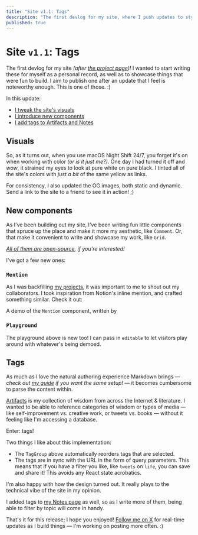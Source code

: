 ```yaml
---
title: "Site v1.1: Tags"
description: "The first devlog for my site, where I push updates to styles, introduce new components, and refactor the Notes and Artifacts pages"
published: true
---
```


# Site `v1.1`: Tags

The first devlog for my site *(after [the project page](/projects/site))!* I wanted to start writing these for myself as a personal record, as well as to showcase things that were fun to build. I aim to publish one after an update that I feel is noteworthy enough. This is one of those. :)

In this update:

- [I tweak the site's visuals](#visuals)
- [I introduce new components](#new-components)
- [I add tags to Artifacts and Notes](#tags)

## Visuals

So, as it turns out, when you use macOS Night Shift 24/7, you forget it's on when working with color *(or is it just me?)*. One day I had turned it off and *wow*, it strained my eyes to look at pure white on pure black. I tinted all of the site's colors with *just a bit* of the same yellow as links.

<Spacer size={16} />

<Grid columns={2}>
  <GalleryCard
    src="/assets/before-color-tweak.png"
    alt="A screenshot of the site before I tweaked the colors"
  />
  <GalleryCard
    src="/assets/after-color-tweak.png"
    alt="A screenshot of the site after I tweaked the colors"
  />
</Grid>

<Spacer size={16} />

For consistency, I also updated the OG images, both static and dynamic. Send a link to the site to a friend to see it in action! ;)

## New components

As I've been building out my site, I've been writing fun little components that spruce up the place and make it more my aesthetic, like `Comment`. Or, that make it convenient to write and showcase my work, like `Grid`.

*[All of them are open-source](https://github.com/edwardshturman/site), if you're interested!*

I've got a few new ones:

### `Mention`

As I was backfilling [my projects](/projects), it was important to me to shout out my collaborators. I took inspiration from Notion's inline mention, and crafted something similar. Check it out:

<Spacer size={16} />

<Playground editable={true}>
  A demo of the <code>Mention</code> component, written by <Mention name="Edward Shturman" avatar="/avatars/edward.png" link="#mention" />
</Playground>

<Spacer size={16} />

### `Playground`

The playground above is new too! I can pass in `editable` to let visitors play around with whatever's being demoed.

## Tags

As much as I love the natural authoring experience Markdown brings — *check out [my guide](/notes/mdx-nextjs-14) if you want the same setup!* — it becomes cumbersome to parse the content within.

[Artifacts](/artifacts) is my collection of wisdom from across the Internet & literature. I wanted to be able to reference categories of wisdom or types of media — like self-improvement vs. creative work, or tweets vs. books — without it feeling like I'm accessing a database.

Enter: tags!

<Spacer size={16} />

<Playground editable={false}>
  <div style={{ padding: '20px' }}>
    <TagGroup
      tags={[
        {text: 'demo'},
        {text: 'playground'},
        {text: 'tag'},
      ]}
    />
  </div>
</Playground>

<Spacer size={16} />

Two things I like about this implementation:

- The `TagGroup` above automatically reorders tags that are selected.
- The tags are in sync with the URL in the form of query parameters. This means that if you have a filter you like, like `tweets` on `life`, you can save and share it! This avoids any React state acrobatics.

I'm also happy with how the design turned out. It really plays to the technical vibe of the site in my opinion.

I added tags to [my Notes page](/notes) as well, so as I write more of them, being able to filter by topic will come in handy.

<Spacer size={32} />

That's it for this release; I hope you enjoyed! [Follow me on X](https://x.com/edwardshturman) for real-time updates as I build things — I'm working on posting more often. :)
